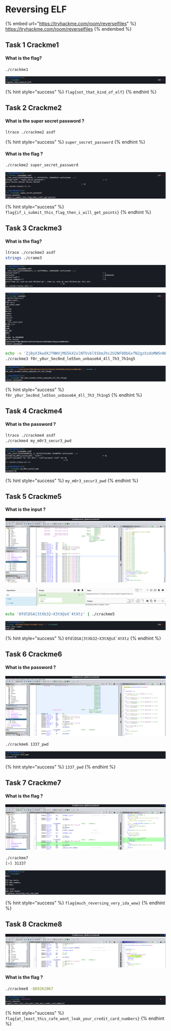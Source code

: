 # Reversing ELF

{% embed url="https://tryhackme.com/room/reverselfiles" %}
https://tryhackme.com/room/reverselfiles
{% endembed %}

## Task 1 Crackme1

#### What is the flag?

```bash
./crackme1
```

![](<../../.gitbook/assets/Screenshot from 2022-04-04 22-14-39.png>)

{% hint style="success" %}
`flag{not_that_kind_of_elf}`
{% endhint %}

## Task 2 Crackme2

#### What is the super secret password ?

```bash
ltrace ./crackme2 asdf
```

{% hint style="success" %}
`super_secret_password`
{% endhint %}

#### What is the flag ?

```bash
./crackme2 super_secret_password
```

![](<../../.gitbook/assets/Screenshot from 2022-04-04 22-16-40.png>)

{% hint style="success" %}
`flag{if_i_submit_this_flag_then_i_will_get_points}`
{% endhint %}

## Task 3 Crackme3

#### What is the flag?

```bash
ltrace ./crackme3 asdf
strings ./crame3
```

![](<../../.gitbook/assets/Screenshot from 2022-04-04 22-25-29.png>)

![](<../../.gitbook/assets/Screenshot from 2022-04-04 22-22-52.png>)

```bash
echo -n 'ZjByX3kwdXJfNWVjMG5kX2xlNTVvbl91bmJhc2U2NF80bGxfN2gzXzdoMW5nNQ==' | base64 -d
./crackme3 f0r_y0ur_5ec0nd_le55on_unbase64_4ll_7h3_7h1ng5
```

![](<../../.gitbook/assets/Screenshot from 2022-04-04 22-22-03.png>)

{% hint style="success" %}
`f0r_y0ur_5ec0nd_le55on_unbase64_4ll_7h3_7h1ng5`
{% endhint %}

## Task 4 Crackme4

#### What is the password ?

```bash
ltrace ./crackme4 asdf
./crackme4 my_m0r3_secur3_pwd
```

![](<../../.gitbook/assets/Screenshot from 2022-04-04 22-29-07.png>)

{% hint style="success" %}
`my_m0r3_secur3_pwd`
{% endhint %}

## Task 5 Crackme5

#### What is the input ?

![](<../../.gitbook/assets/Screenshot from 2022-04-04 22-41-58.png>)

![](<../../.gitbook/assets/Screenshot from 2022-04-04 22-41-13.png>)

```bash
echo 'OfdlDSA|3tXb32~X3tX@sX`4tXtz' | ./crackme5
```

![](<../../.gitbook/assets/Screenshot from 2022-04-04 22-40-58.png>)

{% hint style="success" %}
``OfdlDSA|3tXb32~X3tX@sX`4tXtz``
{% endhint %}

## Task 6 Crackme6

#### What is the password ?

![](<../../.gitbook/assets/Screenshot from 2022-04-04 22-45-01.png>)

```bash
./crackme6 1337_pwd
```

![](<../../.gitbook/assets/Screenshot from 2022-04-04 22-44-44.png>)

{% hint style="success" %}
`1337_pwd`
{% endhint %}

## Task 7 Crackme7

#### What is the flag ?

![](<../../.gitbook/assets/Screenshot from 2022-04-04 22-50-09.png>)

```bash
./crackme7
[>] 31337
```

![](<../../.gitbook/assets/Screenshot from 2022-04-04 22-49-56.png>)

{% hint style="success" %}
`flag{much_reversing_very_ida_wow}`
{% endhint %}

## Task 8 Crackme8

![](<../../.gitbook/assets/Screenshot from 2022-04-04 22-54-54.png>)

#### What is the flag ?

```bash
./crackme8 -889262067
```

![](<../../.gitbook/assets/Screenshot from 2022-04-04 22-54-12.png>)

{% hint style="success" %}
`flag{at_least_this_cafe_wont_leak_your_credit_card_numbers}`
{% endhint %}
